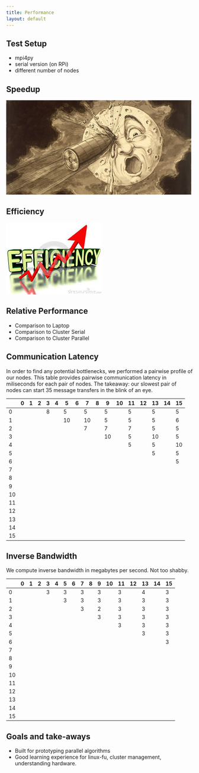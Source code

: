 ```yaml
---
title: Performance
layout: default
---
```


## Test Setup
- mpi4py
- serial version (on RPi)
- different number of nodes

## Speedup
![alt text](/images/moon.jpg "{{ site.baseurl }}/images/To the moon!")

## Efficiency
![alt text](/images/eff.jpg "{{ site.baseurl }}/images/Efficiency!")

## Relative Performance
- Comparison to Laptop
- Comparison to Cluster Serial
- Comparison to Cluster Parallel

## Communication Latency
In order to find any potential bottlenecks, we performed a pairwise profile of our
nodes.
This table provides pairwise communication latency in miliseconds for each pair of nodes.
The takeaway: our slowest pair of nodes can start 35 message transfers in the blink of an eye.

| |0|1|2|3|4|5|6|7|8|9|10|11|12|13|14|15|
|---|---|---|---|---|---|---|---|---|---|---|---|---|---|---|---|---|
|0|| ||8||5||5||5||5||5||5||5||5||5||5||5||5||7||5|
|1|| || ||10||10||5||5||5||6||5||5||10||7||10||5||5||5|
|2|| || || ||7||7||7||5||5||5||5||5||8||10||7||10||5|
|3|| || || || ||10||5||10||5||10||10||7||7||10||5||5||5|
|4|| || || || || ||5||5||10||5||5||10||10||5||5||5||7|
|5|| || || || || || ||5||5||10||8||5||5||5||5||5||10|
|6|| || || || || || || ||5||10||10||10||5||5||5||10||5|
|7|| || || || || || || || ||8||10||7||9||8||10||7||5|
|8|| || || || || || || || || ||5||5||5||5||10||5||5|
|9|| || || || || || || || || || ||7||5||5||8||5||5|
|10|| || || || || || || || || || || ||8||5||6||7||5|
|11|| || || || || || || || || || || || ||5||6||5||5|
|12|| || || || || || || || || || || || || ||5||5||7|
|13|| || || || || || || || || || || || || || ||10||8|
|14|| || || || || || || || || || || || || || || ||5|
|15|| || || || || || || || || || || || || || || || |

## Inverse Bandwidth
We compute inverse bandwidth in megabytes per second. Not too shabby.

| |0|1|2|3|4|5|6|7|8|9|10|11|12|13|14|15|
|---|---|---|---|---|---|---|---|---|---|---|---|---|---|---|---|---|
|0|| ||3||3||3||3||3||4||3||3||3||3||3||3||3||3||3|
|1|| || ||3||3||3||3||3||3||3||3||3||3||2||3||3||3|
|2|| || || ||3||2||3||3||3||3||3||4||3||3||3||3||3|
|3|| || || || ||3||3||3||3||3||3||3||3||3||3||3||3|
|4|| || || || || ||3||3||3||3||3||3||3||3||3||3||3|
|5|| || || || || || ||3||3||3||3||3||3||3||3||3||3|
|6|| || || || || || || ||3||3||5||3||3||3||3||3||3|
|7|| || || || || || || || ||3||3||3||3||3||2||3||3|
|8|| || || || || || || || || ||3||3||3||3||3||3||2|
|9|| || || || || || || || || || ||3||3||3||3||3||3|
|10|| || || || || || || || || || || ||3||3||3||3||2|
|11|| || || || || || || || || || || || ||3||3||3||3|
|12|| || || || || || || || || || || || || ||3||3||3|
|13|| || || || || || || || || || || || || || ||3||3|
|14|| || || || || || || || || || || || || || || ||3|
|15|| || || || || || || || || || || || || || || || |


## Goals and take-aways
- Built for prototyping parallel algorithms
- Good learning experience for linux-fu, cluster management, understanding hardware. 